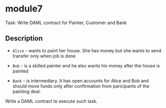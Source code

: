 # module7

Task: Write DAML contract for Painter, Customer and Bank

## Description

- `Alice` - wants to paint her house. She has money but she wants to send transfer only when job is done

- `Bob` - is a skilled painter and he also wants his money after the house is painted

- `Bank` - is intermediary. It has open accounts for Alice and Bob and should move funds only after confirmation from paricipants of the painting deal.

Write a DAML contract to execute such task.
